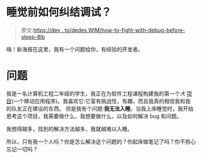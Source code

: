 # 睡觉前如何纠结调试？

> 原文:[https://dev . to/dedes WIM/how-to-fight-with-debug-before-sleep-8lb](https://dev.to/dedeswim/how-to-struggle-with-debugging-before-sleeping-8lb)

嗨！新海报在这里，我有一个问题给你，有经验的开发者。

# [](#the-problem)问题

我是一名计算机工程二年级的学生，我正在为软件工程课程构建我的第一个*大* [项目](https://github.com/AEEooTo/pindery)(一个移动应用程序)。我喜欢它:它富有挑战性，有趣，而且我真的相信我和我的队友正在建设的东西。
但是我有个问题:**我无法入睡**。当我上床睡觉时，我开始思考这个项目，我需要做什么，我想要做什么，以及如何解决 bug 和问题。

我想得越多，找到的解决方法越多，我就越难以入睡。

所以，只有我一个人吗？你是怎么解决这个问题的？你起床做笔记了吗？你不担心忘记一切吗？